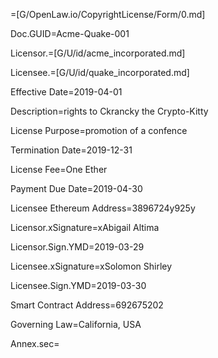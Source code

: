 =[G/OpenLaw.io/CopyrightLicense/Form/0.md]

Doc.GUID=Acme-Quake-001

Licensor.=[G/U/id/acme_incorporated.md]

Licensee.=[G/U/id/quake_incorporated.md]

Effective Date=2019-04-01

Description=rights to Ckrancky the Crypto-Kitty

License Purpose=promotion of a confence

Termination Date=2019-12-31

License Fee=One Ether

Payment Due Date=2019-04-30

Licensee Ethereum Address=3896724y925y

Licensor.xSignature=xAbigail Altima

Licensor.Sign.YMD=2019-03-29

Licensee.xSignature=xSolomon Shirley

Licensee.Sign.YMD=2019-03-30

Smart Contract Address=692675202

Governing Law=California, USA

Annex.sec=</i>